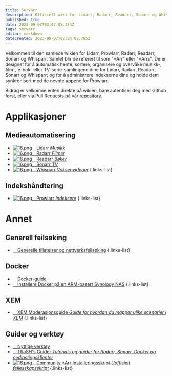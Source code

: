 ```yaml
---
title: Servarr
description: Offisiell wiki for Lidarr, Radarr, Readarr, Sonarr og Whisparr
published: true
date: 2023-09-07T03:07:05.174Z
tags: servarr
editor: markdown
dateCreated: 2023-09-07T02:24:02.785Z
---
```


Velkommen til den samlede wikien for Lidarr, Prowlarr, Radarr, Readarr, Sonarr og Whisparr. Samlet blir de referert til som "\*Arr" eller "\*Arrs". De er designet for å automatisk hente, sortere, organisere og overvåke musikk-, film-, e-bok- eller TV-serie-samlingene dine for Lidarr, Radarr, Readarr, Sonarr og Whisparr; og for å administrere indekserne dine og holde dem synkronisert med de nevnte appene for Prowlarr.

Bidrag er velkomne enten direkte på wikien, bare autentiser deg med Github først, eller via Pull Requests på vår [repository](https://github.com/Servarr/Wiki).

# Applikasjoner

## Medieautomatisering

- [![16.png](/assets/lidarr/logos/16.png)&emsp;Lidarr *Musikk*](/lidarr)
- [![16.png](/assets/radarr/logos/16.png)&emsp;Radarr *Filmer*](/radarr)
- [![16.png](/assets/readarr/logos/16.png)&emsp;Readarr *Bøker*](/readarr)
- [![16.png](/assets/sonarr/logos/16.png)&emsp;Sonarr *TV*](/sonarr)
- [![16.png](/assets/whisparr/logos/16.png)&emsp;Whisparr *Voksenvideoer*](/whisparr)
{.links-list}

## Indekshåndtering

- [![16.png](/assets/prowlarr/logos/16.png)&emsp;Prowlarr *Indeksere*](/prowlarr)
{.links-list}

# Annet

## Generell feilsøking

- [<i class="far fa-life-ring"></i>&emsp;Generelle tillatelser og nettverksfeilsøking](/permissions-and-networking)
{.links-list}

## Docker

- [<i class="fab fa-docker"></i>&emsp;Docker-guide](/docker-guide)
- [<i class="fas fa-box-open"></i>&emsp;Installere Docker på en ARM-basert Synology NAS](/docker-arm-synology)
{.links-list}

## XEM

- [<i class="fab fa-xing"></i>&emsp;XEM Moderasjonsguide *Guide for hvordan du mapper ulike scenarier i XEM*](/sonarr/xem-guide)
{.links-list}

## Guider og verktøy

- [<i class="fas fa-tools"></i>&emsp;Nyttige verktøy](/useful-tools)
- [<i class="fas fa-trash-alt"></i>&emsp;TRaSH's Guider *Tutorials og guider for Radarr, Sonarr, Docker og nedlastingsklienter*](https://trash-guides.info/)
- [![16.png](/assets/servarr/servarr_dark_fav_16.png)&emsp;Community \*Arr Installeringsskript *Uoffisielt fellesskapsskript*](/install-script)
{.links-list}